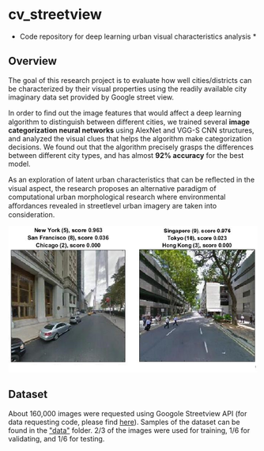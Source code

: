 # cv_streetview

* Code repository for deep learning urban visual characteristics analysis *

## Overview

The goal of this research project is to evaluate how well cities/districts can be characterized by their visual properties 
using the readily available city imaginary data set provided by Google street view. 

In order to ﬁnd out the image features that would affect a deep learning algorithm to distinguish between different cities, 
we trained several **image categorization neural networks** using AlexNet and VGG-S CNN structures, 
and analyzed the visual clues that helps the algorithm make categorization decisions. 
We found out that the algorithm precisely grasps the differences between different city types, 
and has almost **92% accuracy** for the best model. 

As an exploration of latent urban characteristics that can be reﬂected in the visual aspect, 
the research proposes an alternative paradigm of computational urban morphological research 
where environmental aﬀordances revealed in streetlevel urban imagery are taken into consideration.

![CNN recognizing cities from Google streetview.](teaser.png "CNN recognizing cities from Google streetview.")

## Dataset

About 160,000 images were requested using Googole Streetview API (for data requesting code, please find [here](scripts/getting_data.ipynb)). Samples of the dataset can be found in the ["data"](data/) folder. 2/3 of the images were used for training, 1/6 for validating, and 1/6 for testing.